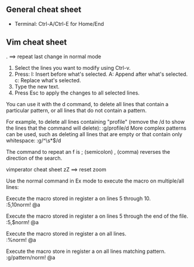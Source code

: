 ## General cheat sheet
* Terminal: Ctrl-A/Ctrl-E for Home/End

## Vim cheat sheet

. ==> repeat last change in normal mode

1. Select the lines you want to modify using Ctrl-v.
2. Press:
    I: Insert before what's selected.
    A: Append after what's selected.
    c: Replace what's selected.
3. Type the new text.
4. Press Esc to apply the changes to all selected lines.

You can use it with the d command, to delete all lines that contain a particular pattern, or all lines that do not contain a pattern. 

For example, to delete all lines containing "profile" (remove the /d to show the lines that the command will delete):
:g/profile/d
More complex patterns can be used, such as deleting all lines that are empty or that contain only whitespace:
:g/^\s*$/d


The command to repeat an f is ; (semicolon)
, (comma) reverses the direction of the search.

vimperator cheat sheet
zZ ==> reset zoom
	

Use the normal command in Ex mode to execute the macro on multiple/all lines:

Execute the macro stored in register a on lines 5 through 10.<br>
:5,10norm! @a

Execute the macro stored in register a on lines 5 through the end of the file.<br>
:5,$norm! @a

Execute the macro stored in register a on all lines.<br>
:%norm! @a

Execute the macro store in register a on all lines matching pattern.<br>
:g/pattern/norm! @a

